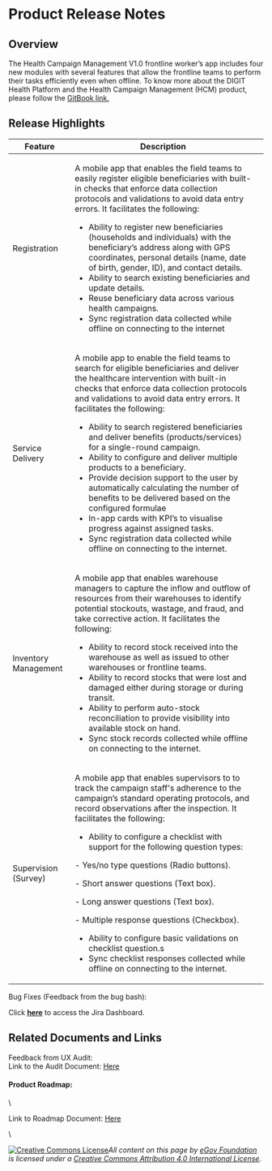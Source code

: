# Product Release Notes

## Overview

The Health Campaign Management V1.0 frontline worker’s app includes four new modules with several features that allow the frontline teams to perform their tasks efficiently even when offline. To know more about the DIGIT Health Platform and the Health Campaign Management (HCM) product, please follow the [GitBook link.](https://health.digit.org/product/health-campaign-management)

## Release Highlights

| Feature              | Description                                                                                                                                                                                                                                                                                                                                                                                                                                                                                                                                                                                                                                                                                                                                                                                           |   |
| -------------------- | ----------------------------------------------------------------------------------------------------------------------------------------------------------------------------------------------------------------------------------------------------------------------------------------------------------------------------------------------------------------------------------------------------------------------------------------------------------------------------------------------------------------------------------------------------------------------------------------------------------------------------------------------------------------------------------------------------------------------------------------------------------------------------------------------------- | - |
| Registration         | <p>A mobile app that enables the field teams to easily register eligible beneficiaries with built-in checks that enforce data collection protocols and validations to avoid data entry errors. It facilitates the following:</p><ul><li>Ability to register new beneficiaries (households and individuals) with the beneficiary’s address along with GPS coordinates, personal details (name, date of birth, gender, ID), and contact details.</li><li>Ability to search existing beneficiaries and update details.</li><li>Reuse beneficiary data across various health campaigns.</li><li>Sync registration data collected while offline on connecting to the internet</li></ul>                                                                                                                    |   |
| Service Delivery     | <p>A mobile app to enable the field teams to search for eligible beneficiaries and deliver the healthcare intervention with built-in checks that enforce data collection protocols and validations to avoid data entry errors. It facilitates the following:</p><ul><li>Ability to search registered beneficiaries and deliver benefits (products/services) for a single-round campaign.</li><li>Ability to configure and deliver multiple products to a beneficiary.</li><li>Provide decision support to the user by automatically calculating the number of benefits to be delivered based on the configured formulae</li><li>In-app cards with KPI’s to visualise progress against assigned tasks.</li><li>Sync registration data collected while offline on connecting to the internet.</li></ul> |   |
| Inventory Management | <p>A mobile app that enables warehouse managers to capture the inflow and outflow of resources from their warehouses to identify potential stockouts, wastage, and fraud, and take corrective action. It facilitates the following:</p><ul><li>Ability to record stock received into the warehouse as well as issued to other warehouses or frontline teams.</li><li>Ability to record stocks that were lost and damaged either during storage or during transit.</li><li>Ability to perform auto-stock reconciliation to provide visibility into available stock on hand.</li><li>Sync stock records collected while offline on connecting to the internet.</li></ul>                                                                                                                                |   |
| Supervision (Survey) | <p>A mobile app that enables supervisors to to track the campaign staff's adherence to the campaign’s standard operating protocols, and record observations after the inspection. It facilitates the following:</p><ul><li>Ability to configure a checklist with support for the following question types:</li></ul><p>       - Yes/no type questions (Radio buttons).</p><p>       - Short answer questions (Text box).</p><p>       - Long answer questions (Text box).</p><p>       - Multiple response questions (Checkbox).</p><ul><li>Ability to configure basic validations on checklist question.s</li><li>Sync checklist responses collected while offline on connecting to the internet.</li></ul>                                                                                          |   |

Bug Fixes (Feedback from the bug bash):&#x20;

Click [**here**](https://digit-discuss.atlassian.net/jira/dashboards/10208) to access the Jira Dashboard.

## Related Documents and Links

Feedback from UX Audit:\
Link to the Audit Document: [Here](https://docs.google.com/spreadsheets/d/1HpbTql7r6vXP-NcyXK9w5g6PIZlZ8ndbsb8oW-yD9-8/edit?usp=sharing)

#### Product Roadmap:

\


Link to Roadmap Document: [Here](https://docs.google.com/spreadsheets/d/1m0tLE6hGLZxFtmkerFPWDGHaYDdc\_w-4pe2YDLFr9GQ/edit?usp=sharing)

\


[![Creative Commons License](https://i.creativecommons.org/l/by/4.0/80x15.png)_​_](http://creativecommons.org/licenses/by/4.0/)_All content on this page by_ [_eGov Foundation_](https://egov.org.in/) _is licensed under a_ [_Creative Commons Attribution 4.0 International License_](http://creativecommons.org/licenses/by/4.0/)_._
